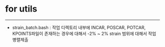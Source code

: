 # for utils

---
- strain_batch.bash : 작업 디렉토리 내부에 INCAR, POSCAR, POTCAR, KPOINTS파일이 존재하는 경우에 대해서 -2% ~ 2% strain 범위에 대해서 작업 병렬제출 

